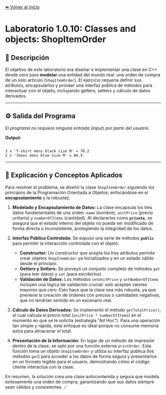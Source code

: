 [⬅️ Volver al inicio](../../)

# Laboratorio 1.0.10: Classes and objects: ShopItemOrder

## 📝 Descripción
El objetivo de este laboratorio era diseñar e implementar una clase en C++ desde cero para **modelar** una entidad del mundo real: una orden de compra de un solo artículo (`ShopItemOrder`). El ejercicio requería definir sus atributos, encapsularlos y proveer una interfaz pública de métodos para interactuar con el objeto, incluyendo getters, setters y cálculo de datos derivados.

---

## ⚙️ Salida del Programa
*El programa no requiere ninguna entrada (input) por parte del usuario.*

**Output:**
```

3 x 'T-shirt mens black size M' = 70.2
2 x 'Jeans mens blue size M' = 84.4

```

---

## 🧠 Explicación y Conceptos Aplicados
Para resolver el problema, se diseñó la clase `ShopItemOrder` siguiendo los principios de la Programación Orientada a Objetos, enfocándose en el **encapsulamiento** y la robustez.

1.  **Modelado y Encapsulamiento de Datos:** La clase encapsula los tres datos fundamentales de una orden: `name` (nombre), `unitPrice` (precio unitario) y `numberOfItems` (cantidad). Al declararlos como **`private`**, se asegura que el estado interno del objeto no pueda ser modificado de forma directa o inconsistente, protegiendo la integridad de los datos. 
2.  **Interfaz Pública Controlada:** Se expuso una serie de métodos **`public`** para permitir la interacción controlada con el objeto:
    * **Constructor:** Un constructor que acepta los tres atributos permite crear objetos `ShopItemOrder` ya inicializados y en un estado válido desde el principio.
    * **Getters y Setters:** Se proveyó un conjunto completo de métodos `get` (para leer datos) y `set` (para escribirlos).
    * **Validación de Datos:** Los métodos `setUnitPrice` y `setNumberOfItems` incluyen una lógica de validación crucial: solo aceptan valores mayores que cero. Esto hace que la clase sea más robusta, ya que previene la creación de órdenes con precios o cantidades negativas, que no tendrían sentido en un escenario real.

3.  **Cálculo de Datos Derivados:** Se implementó el método `getTotalPrice()`, el cual calcula el precio total (`unitPrice * numberOfItems`) en el momento en que se le solicita (estrategia "Ad Hoc"). Para una operación tan simple y rápida, este enfoque es ideal porque no consume memoria extra para almacenar el total.

4.  **Presentación de la Información:** En lugar de un método de impresión dentro de la clase, se optó por una función externa `printOrder`. Esta función toma un objeto `ShopItemOrder` y utiliza su interfaz pública (los métodos `get`) para acceder a los datos de forma segura y presentarlos en un formato legible para el usuario, demostrando cómo el código cliente interactúa con la clase.

En resumen, la solución crea una clase autocontenida y segura que modela exitosamente una orden de compra, garantizando que sus datos siempre sean válidos y consistentes. ✅
